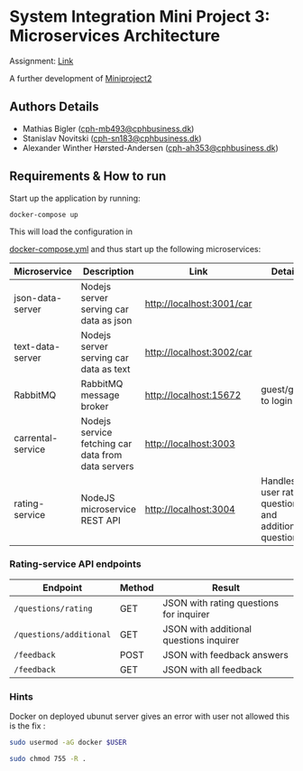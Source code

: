 # System Integration Mini Project 3: Microservices Architecture

Assignment: [Link](https://github.com/datsoftlyngby/soft2019fall-si/blob/master/docs/Sessions/Week47/Assignment.md)

A further development of [Miniproject2](https://github.com/PBA-SOFT-System-Integration-Homework/Miniproject2)

## Authors Details

- Mathias Bigler (cph-mb493@cphbusiness.dk)
- Stanislav Novitski (cph-sn183@cphbusiness.dk)
- Alexander Winther Hørsted-Andersen (cph-ah353@cphbusiness.dk)

## Requirements & How to run

Start up the application by running:

```
docker-compose up
```

This will load the configuration in

[docker-compose.yml](docker-compose.yml) and thus start up the following microservices:

Microservice     | Description                            | Link                        | Details
---------------- | -------------------------------------- | --------------------------- | --------------------
json-data-server | Nodejs server serving car data as json | <http://localhost:3001/car> |
text-data-server | Nodejs server serving car data as text | <http://localhost:3002/car> |
RabbitMQ         | RabbitMQ message broker                | <http://localhost:15672>    | guest/guest to login
carrental-service | Nodejs service fetching car data from data servers| <http://localhost:3003> |
rating-service | NodeJS microservice REST API | <http://localhost:3004> | Handles user rating questions and additional questions

### Rating-service API endpoints

Endpoint | Method | Result
---------|---------|--------
`/questions/rating` | GET | JSON with rating questions for inquirer
`/questions/additional`| GET | JSON with additional questions inquirer
`/feedback` | POST | JSON with feedback answers
`/feedback` | GET | JSON with all feedback


### Hints
Docker on deployed ubunut server gives an error with user not allowed this is the fix :
```sh 
sudo usermod -aG docker $USER

sudo chmod 755 -R .
```